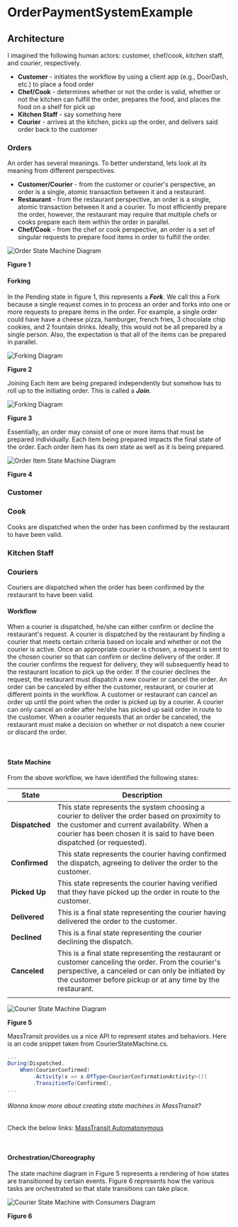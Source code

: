# OrderPaymentSystemExample

## Architecture

I imagined the following human actors: customer, chef/cook, kitchen staff, and courier, respectively.

- **Customer** - initiates the workflow by using a client app (e.g., DoorDash, etc.) to place a food order
- **Chef/Cook** - determines whether or not the order is valid, whether or not the kitchen can fulfill the order, prepares the food, and places the food on a shelf
for pick up
- **Kitchen Staff** - say something here
- **Courier** - arrives at the kitchen, picks up the order, and delivers said order back to the customer

### Orders

An order has several meanings. To better understand, lets look at its meaning from different perspectives.
- **Customer/Courier** - from the customer or courier's perspective, an order is a single, atomic transaction between it and a restaurant.
- **Restaurant** - from the restaurant perspective, an order is a single, atomic transaction between it and a courier. To most efficiently prepare the order, however, the restaurant may require that multiple chefs or cooks prepare each item within the order in parallel.
- **Chef/Cook** - from the chef or cook perspective, an order is a set of singular requests to prepare food items in order to fulfill the order.

![Order State Machine Diagram](OrderStateMachine.png)

**Figure 1**

#### Forking
In the Pending state in figure 1, this represents a ***Fork***. We call this a Fork because a single request comes in to process an order and forks into
one or more requests to prepare items in the order. For example, a single order could have have a cheese pizza, hamburger, french fries, 3 chocolate chip
cookies, and 2 fountain drinks. Ideally, this would not be all prepared by a single person. Also, the expectation is that all of the items can be prepared
in parallel.

![Forking Diagram](Forking.png)

**Figure 2**

Joining
Each item are being prepared independently but somehow has to roll up to the initiating order. This is called a ***Join***.
 
![Forking Diagram](Joining.png)

**Figure 3**


Essentially, an order may consist of one or more items that must be prepared individually. Each item being prepared impacts the final state of the
order. Each order item has its own state as well as it is being prepared.

![Order Item State Machine Diagram](OrderItemStateMachine.png)

**Figure 4**


### Customer

### Cook

Cooks are dispatched when the order has been confirmed by the restaurant to have been valid.



### Kitchen Staff


### Couriers

Couriers are dispatched when the order has been confirmed by the restaurant to have been valid.

#### Workflow

When a courier is dispatched, he/she can either confirm or decline the restaurant's request. A courier is dispatched by the restaurant by finding a courier
that meets certain criteria based on locale and whether or not the courier is active. Once an appropriate courier is chosen, a request is sent to the chosen
courier so that can confirm or decline delivery of the order. If the courier confirms the request for delivery, they will subsequently head to the restaurant
location to pick up the order. If the courier declines the request, the restaurant must dispatch a new courier or cancel the order. An order can be canceled
by either the customer, restaurant, or courier at different points in the workflow. A customer or restaurant can cancel an order up until the point when the
order is picked up by a courier. A courier can only cancel an order after he/she has picked up said order in route to the customer. When a courier requests
that an order be canceled, the restaurant must make a decision on whether or not dispatch a new courier or discard the order.

<br>

#### State Machine

From the above workflow, we have identified the following states:

| State | Description |
|---|---|
| **Dispatched** | This state represents the system choosing a courier to deliver the order based on proximity to the customer and current availability. When a courier has been chosen it is said to have been dispatched (or requested). |
| **Confirmed** | This state represents the courier having confirmed the dispatch, agreeing to deliver the order to the customer. |
| **Picked Up** | This state represents the courier having verified that they have picked up the order in route to the customer. |
| **Delivered** | This is a final state representing the courier having delivered the order to the customer. |
| **Declined** | This is a final state representing the courier declining the dispatch. |
| **Canceled** | This is a final state representing the restaurant or customer canceling the order. From the courier's perspective, a canceled or can only be initiated by the customer before pickup or at any time by the restaurant. |
|  |  |

![Courier State Machine Diagram](CourierStateMachine.png)

**Figure 5**

MassTransit provides us a nice API to represent states and behaviors. Here is an code snippet taken from CourierStateMachine.cs.

```c#
...
During(Dispatched,
    When(CourierConfirmed)
        .Activity(x => x.OfType<CourierConfirmationActivity>())
        .TransitionTo(Confirmed),
...
```

###### Wanna know more about creating state machines in MassTransit?

Check the below links:
[MassTransit Automatonymous](https://masstransit-project.com/usage/sagas/automatonymous.html#automatonymous)

<br>

####  Orchestration/Choreography
The state machine diagram in Figure 5 represents a rendering of how states are transitioned by certain events. Figure 6 represents how the various tasks are
orchestrated so that state transitions can take place.

![Courier State Machine with Consumers Diagram](CourierStateMachineWithConsumers.png)

**Figure 6**




